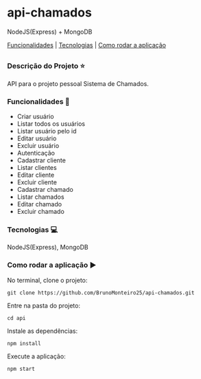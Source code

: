 # api-chamados

NodeJS(Express) + MongoDB

[Funcionalidades](#funcionalidades-checkered_flag) | [Tecnologias](#tecnologias-computer) | [Como rodar a aplicação](#como-rodar-a-aplicação-arrow_forward)
##

### Descrição do Projeto :star:

API para o projeto pessoal Sistema de Chamados.

### Funcionalidades :checkered_flag:

- Criar usuário
- Listar todos os usuários
- Listar usuário pelo id
- Editar usuário
- Excluir usuário
- Autenticação
- Cadastrar cliente
- Listar clientes
- Editar cliente
- Excluir cliente
- Cadastrar chamado
- Listar chamados
- Editar chamado
- Excluir chamado

### Tecnologias :computer:

NodeJS(Express), MongoDB

### Como rodar a aplicação :arrow_forward:

No terminal, clone o projeto: 

```
git clone https://github.com/BrunoMonteiro25/api-chamados.git
```

Entre na pasta do projeto:  

```
cd api
```

Instale as dependências:

```
npm install
```

Execute a aplicação:

```
npm start
```
